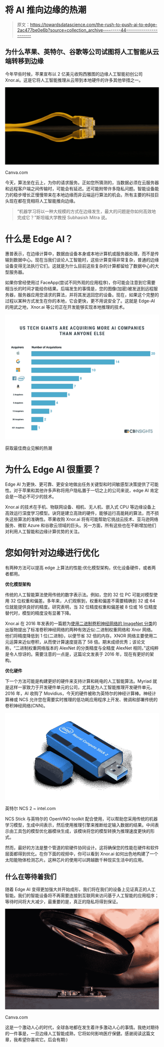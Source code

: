 # 将 AI 推向边缘的热潮

> 原文：<https://towardsdatascience.com/the-rush-to-push-ai-to-edge-2ac477be0e6b?source=collection_archive---------44----------------------->

## 为什么苹果、英特尔、谷歌等公司试图将人工智能从云端转移到边缘

今年早些时候，苹果宣布以 2 亿美元收购西雅图的边缘人工智能初创公司 Xnor.ai。这是它将人工智能推理从云带到本地硬件的许多其他举措之一。

![](img/877d46c2d97c0b4b84a836b6a8da5540.png)

Canva.com

今天，算法坐在云上，为你的请求服务。正如您所猜测的，当数据必须在云服务器和远程客户端之间传输时，可能会有延迟。还可能附带许多隐私问题。智能设备能力的稳步增长正慢慢带来在本地边缘而非云端运行算法的机会。所有主要的科技巨头现在都在竞相将人工智能推向边缘。

> “机器学习将以一种大规模的方式在边缘发生，最大的问题是你如何高效地完成它？”斯坦福大学教授 Subhasish Mitra 说。

# 什么是 Edge AI？

惠普表示，在边缘计算中，数据由设备本身或本地计算机或服务器处理，而不是传输到数据中心。现在当我们谈论人工智能时，这些计算变得非常复杂，普通的边缘设备变得无法执行它们。这就是为什么目前这些复杂的计算都留给了数据中心的大型服务器。

如果你曾经使用过 FaceApp(尝试不同外观的应用程序)，你可能会注意到它需要相当长的时间才能给你结果。后端发生的事情是，您的图像(加密)被发送到远程服务器，服务器应用您请求的算法，并将其发送回您的设备。现在，如果这个完整的过程以某种方式发生在你的本地，它会更快，更不用说安全了。这就是 Edge-AI 的用武之地，Xnor.ai 等公司正在开发能够实现本地推理的技术。

![](img/bfaa34a58fd9cbb249f2d9ff41f98867.png)

获取最佳商业见解的热潮

# 为什么 Edge AI 很重要？

Edge AI 为更快、更可靠、更安全地做出任务关键型和时间敏感型决策提供了可能性。对于苹果和其他许多声称将用户隐私置于一切之上的公司来说，edge AI 肯定会是一项必不可少的技术。

Xnor.ai 的技术在手机、物联网设备、相机、无人机、嵌入式 CPU 等边缘设备上高效运行深度学习模型。诀窍是建立高效的硬件，能够运行高能耗的算法，而不损失这些算法的准确性。苹果收购 Xnor.ai 将有可能帮助它挑战云技术、亚马逊网络服务、微软 Azure 和谷歌云领域的巨头。另一方面，所有这些也在不断增加他们对利用人工智能和边缘计算优势的关注。

# 您如何针对边缘进行优化

有两种方法可以提高 edge 上算法的性能:优化模型架构，优化设备硬件，或者两者都用。

**优化模型架构**

传统的人工智能算法使用传统的数字表示法。例如，您的 32 位 PC 可能对模型使用 32 位权重和偏差。多年来，人们观察到，权重和偏差不需要精确到 32 或 64 位就能提供良好的精度。研究表明，当 32 位精度权重和偏差被 8 位或 16 位精度替代时，模型的精度没有显著下降。

Xnor.ai 在 2016 年发表的一篇题为[使用二进制卷积神经网络的 ImageNet 分类](https://arxiv.org/pdf/1603.05279.pdf)的出版物提出了标准卷积神经网络的两种有效近似:二进制权重网络和 Xnor 网络。他们将精度降低到 1 位(二进制)，以便节省 32 倍的内存。XNOR 网络主要使用二元运算来近似卷积，从而使计算速度提高了 58 倍。期末成绩优秀；该论文称，“二进制权重网络版本的 AlexNet 的分类精度与全精度 AlexNet 相同，”这纯粹是令人惊讶的。需要注意的一点是，这篇论文发表于 2016 年，现在有更好的架构。

**优化硬件**

下一个方法可能是构建更好的硬件来支持计算和耗电的人工智能算法。Myriad 就是这样一家致力于开发硬件单元的公司，尤其是为人工智能推理开发硬件单元。2016 年，AI 收购了 Movidius，今天的硬件被称为英特尔的神经计算棒。神经计算棒或 NCS 允许您在需要实时推理的低功耗应用程序上开发、微调和部署传统的卷积神经网络(CNN)。

![](img/734b9abd563f1d7ce1914b0f39d690b4.png)

英特尔 NCS 2 ~ intel.com

NCS Stick 与英特尔的 OpenVINO toolkit 配合使用，可以帮助您采用传统的机器学习模型，生成中间表示，然后使用推理引擎来推断给定输入数据的结果。中间表示由工具包的模型优化器模块生成，该模块将您的模型转换为推理速度更快的形式。

然而，最好的方法是整个管道的软硬件协同设计。这将确保您的性能在硬件和软件层面都得到优化。在你下面的视频中，你可以看到 Xnor.ai 如何出色地构建了一个太阳能物体检测芯片。这种芯片的使用可以跨越数千种现实生活中的应用。

## 什么在等待着我们

随着 Edge AI 变得更加强大并开始成形，我们将在我们的设备上见证真正的人工智能。我们的智能设备将不再需要连接到互联网来访问基于人工智能的应用程序；等待时间将大大减少，最重要的是，真正的隐私将得到保证。

![](img/f3a35ffd16798177eb446a09901db8cc.png)

Canva.com

这是一个激动人心的时代，全球各地都在发生着许多激动人心的事情。我绝对期待的一件事是，一旦边缘人工智能成熟，它将如何影响医疗保健。感谢阅读这篇文章，我希望你喜欢它。后会有期:)